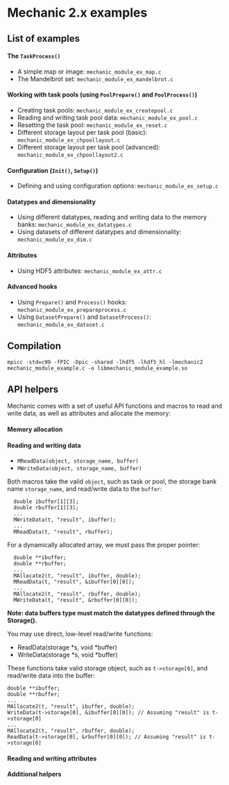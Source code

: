 Mechanic 2.x examples
=====================

List of examples
----------------

#### The `TaskProcess()`

  - A simple map or image: `mechanic_module_ex_map.c`
  - The Mandelbrot set: `mechanic_module_ex_mandelbrot.c`

#### Working with task pools (using `PoolPrepare()` and `PoolProcess()`)
  
  - Creating task pools: `mechanic_module_ex_createpool.c`
  - Reading and writing task pool data: `mechanic_module_ex_pool.c`
  - Resetting the task pool: `mechanic_module_ex_reset.c`
  - Different storage layout per task pool (basic): `mechanic_module_ex_chpoollayout.c`
  - Different storage layout per task pool (advanced): `mechanic_module_ex_chpoollayout2.c`

#### Configuration (`Init()`, `Setup()`)

  - Defining and using configuration options: `mechanic_module_ex_setup.c`

#### Datatypes and dimensionality

  - Using different datatypes, reading and writing data to the memory banks:
    `mechanic_module_ex_datatypes.c`
  - Using datasets of different datatypes and dimensionality: `mechanic_module_ex_dim.c`

#### Attributes

  - Using HDF5 attributes: `mechanic_module_ex_attr.c`

#### Advanced hooks

  - Using `Prepare()` and `Process()` hooks: `mechanic_module_ex_prepareprocess.c`
  - Using `DatasetPrepare()` and `DatasetProcess()`: `mechanic_module_ex_dataset.c`

Compilation
-----------

    mpicc -std=c99 -fPIC -Dpic -shared -lhdf5 -lhdf5_hl -lmechanic2 mechanic_module_example.c -o libmechanic_module_example.so



API helpers
-----------

Mechanic comes with a set of useful API functions and macros to read and write data, as
well as attributes and allocate the memory:

#### Memory allocation

#### Reading and writing data

- `MReadData(object, storage_name, buffer)`
- `MWriteData(object, storage_name, buffer)`
  
Both macros take the valid `object`, such as task or pool, the storage bank name `storage_name`,
and read/write data to the `buffer`:

      double ibuffer[1][3];
      double rbuffer[1][3];
      ...
      MWriteData(t, "result", ibuffer);
      ...
      MReadData(t, "result", rbuffer);

  For a dynamically allocated array, we must pass the proper pointer:
      
      double **ibuffer;
      double **rbuffer;
      ...
      MAllocate2(t, "result", ibuffer, double);
      MReadData(t, "result", &ibuffer[0][0]);
      ...
      MAllocate2(t, "result", rbuffer, double);
      MWriteData(t, "result", &rbuffer[0][0]);


**Note: data buffers type must match the datatypes defined through the Storage().**

You may use direct, low-level read/write functions:

- ReadData(storage *s, void *buffer)
- WriteData(storage *s, void *buffer)

These functions take valid storage object, such as `t->storage[0]`, and read/write data
into the buffer:

    double **ibuffer;
    double **rbuffer;
    ...
    MAllocate2(t, "result", ibuffer, double);
    WriteData(t->storage[0], &ibuffer[0][0]); // Assuming "result" is t->storage[0]
    ...
    MAllocate2(t, "result", rbuffer, double);
    ReadData(t->storage[0], &rbuffer[0][0]); // Assuming "result" is t->storage[0]

#### Reading and writing attributes

#### Additional helpers
